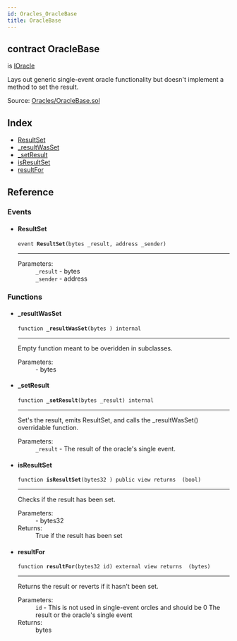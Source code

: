 ```yaml
---
id: Oracles_OracleBase
title: OracleBase
---
```


<div class="contract-doc"><div class="contract"><h2 class="contract-header"><span class="contract-kind">contract</span> OracleBase</h2><p class="base-contracts"><span>is</span> <a href="Oracles_IOracle.html">IOracle</a></p><p class="description">Lays out generic single-event oracle functionality but doesn&#x27;t implement a method to set the result.</p><div class="source">Source: <a href="https://github.com/levelkdev/tidbit/blob/v0.1.0/contracts/Oracles/OracleBase.sol" target="_blank">Oracles/OracleBase.sol</a></div></div><div class="index"><h2>Index</h2><ul><li><a href="Oracles_OracleBase.html#ResultSet">ResultSet</a></li><li><a href="Oracles_OracleBase.html#_resultWasSet">_resultWasSet</a></li><li><a href="Oracles_OracleBase.html#_setResult">_setResult</a></li><li><a href="Oracles_OracleBase.html#isResultSet">isResultSet</a></li><li><a href="Oracles_OracleBase.html#resultFor">resultFor</a></li></ul></div><div class="reference"><h2>Reference</h2><div class="events"><h3>Events</h3><ul><li><div class="item event"><span id="ResultSet" class="anchor-marker"></span><h4 class="name">ResultSet</h4><div class="body"><code class="signature">event <strong>ResultSet</strong><span>(bytes _result, address _sender) </span></code><hr/><dl><dt><span class="label-parameters">Parameters:</span></dt><dd><div><code>_result</code> - bytes</div><div><code>_sender</code> - address</div></dd></dl></div></div></li></ul></div><div class="functions"><h3>Functions</h3><ul><li><div class="item function"><span id="_resultWasSet" class="anchor-marker"></span><h4 class="name">_resultWasSet</h4><div class="body"><code class="signature">function <strong>_resultWasSet</strong><span>(bytes ) </span><span>internal </span></code><hr/><div class="description"><p>Empty function meant to be overidden in subclasses.</p></div><dl><dt><span class="label-parameters">Parameters:</span></dt><dd><div><code></code> - bytes</div></dd></dl></div></div></li><li><div class="item function"><span id="_setResult" class="anchor-marker"></span><h4 class="name">_setResult</h4><div class="body"><code class="signature">function <strong>_setResult</strong><span>(bytes _result) </span><span>internal </span></code><hr/><div class="description"><p>Set&#x27;s the result, emits ResultSet, and calls the _resultWasSet() overridable function.</p></div><dl><dt><span class="label-parameters">Parameters:</span></dt><dd><div><code>_result</code> - The result of the oracle&#x27;s single event.</div></dd></dl></div></div></li><li><div class="item function"><span id="isResultSet" class="anchor-marker"></span><h4 class="name">isResultSet</h4><div class="body"><code class="signature">function <strong>isResultSet</strong><span>(bytes32 ) </span><span>public </span><span>view </span><span>returns  (bool) </span></code><hr/><div class="description"><p>Checks if the result has been set.</p></div><dl><dt><span class="label-parameters">Parameters:</span></dt><dd><div><code></code> - bytes32</div></dd><dt><span class="label-return">Returns:</span></dt><dd>True if the result has been set</dd></dl></div></div></li><li><div class="item function"><span id="resultFor" class="anchor-marker"></span><h4 class="name">resultFor</h4><div class="body"><code class="signature">function <strong>resultFor</strong><span>(bytes32 id) </span><span>external </span><span>view </span><span>returns  (bytes) </span></code><hr/><div class="description"><p>Returns the result or reverts if it hasn&#x27;t been set.</p></div><dl><dt><span class="label-parameters">Parameters:</span></dt><dd><div><code>id</code> - This is not used in single-event orcles and should be 0 The result or the oracle&#x27;s single event</div></dd><dt><span class="label-return">Returns:</span></dt><dd>bytes</dd></dl></div></div></li></ul></div></div></div>
